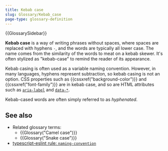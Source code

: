 ```yaml
---
title: Kebab case
slug: Glossary/Kebab_case
page-type: glossary-definition
---
```


{{GlossarySidebar}}

**Kebab case** is a way of writing phrases without spaces, where spaces are replaced with hyphens `-`, and the words are typically all lower case. The name comes from the similarity of the words to meat on a kebab skewer. It's often stylized as "kebab-case" to remind the reader of its appearance.

Kebab casing is often used as a variable naming convention. However, in many languages, hyphens represent subtraction, so kebab casing is not an option. CSS properties such as {{cssxref("background-color")}} and {{cssxref("font-family")}} are in kebab case, and so are HTML attributes such as [`aria-label`](/en-US/docs/Web/Accessibility/ARIA/Attributes/aria-label) and [`data-*`](/en-US/docs/Web/HTML/Global_attributes/data-*).

Kebab-cased words are often simply referred to as _hyphenated_.

## See also

- Related glossary terms:
  - {{Glossary("Camel case")}}
  - {{Glossary("Snake case")}}
- [typescript-eslint rule: `naming-convention`](https://typescript-eslint.io/rules/naming-convention/)
